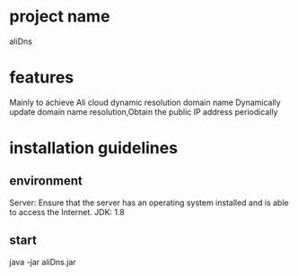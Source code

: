 #  project name
aliDns
# features
Mainly to achieve Ali cloud dynamic resolution domain name
Dynamically update domain name resolution,Obtain the public IP address periodically
# installation guidelines
## environment
Server: Ensure that the server has an operating system installed and is able to access the Internet.
JDK: 1.8
## start
java -jar aliDns.jar
